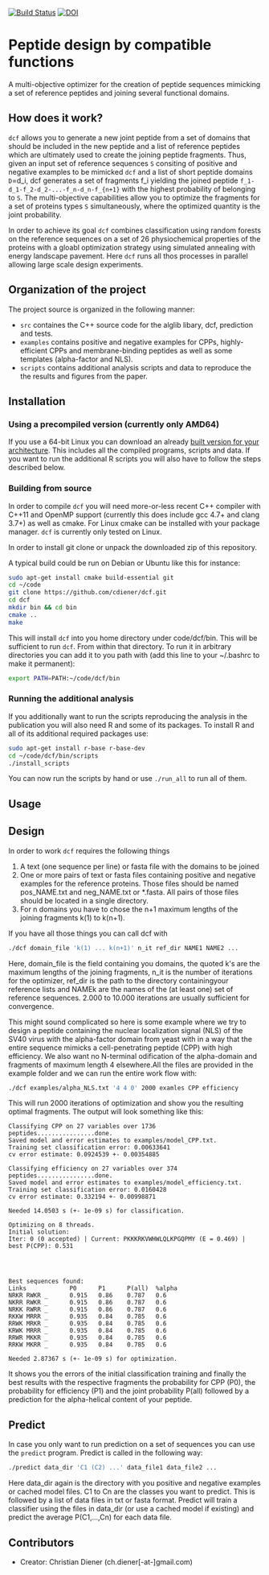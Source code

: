 [![Build Status](https://travis-ci.org/cdiener/dcf.svg?branch=master)](https://travis-ci.org/cdiener/dcf)
[![DOI](https://zenodo.org/badge/18088/cdiener/dcf.svg)](https://zenodo.org/badge/latestdoi/18088/cdiener/dcf)


Peptide design by compatible functions
======================================

A multi-objective optimizer for the creation of peptide sequences mimicking
a set of reference peptides and joining several functional domains.


How does it work?
-----------------

`dcf` allows you to generate a new joint peptide from a set of domains that
should be included in the new peptide and a list of reference peptides which are
ultimately used to create the joining peptide fragments. Thus, given an input set
of reference sequences `S` consiting of positive and negative examples to be mimicked
`dcf` and a list of short peptide domains `D`=d_i, dcf generates a set of fragments f_i
yielding the joined peptide `f_1-d_1-f_2-d_2-...-f_n-d_n-f_{n+1}` with the 
highest probability of belonging to `S`. The multi-objective capabilities allow you 
to optimize the fragments for a set of proteins types `S` simultaneously, where
the optimized quantity is the joint probability.

In order to achieve its goal `dcf` combines classification using random forests 
on the reference sequences on a set of 26 physiochemical properties of the proteins 
with a gloabl optimization strategy using simulated annealing with energy landscape
pavement. Here `dcf` runs all thos processes in parallel allowing large scale
design experiments.

Organization of the project
---------------------------

The project source is organized in the following manner:
- `src` containes the C++ source code for the alglib libary, dcf, prediction
   and tests.
- `examples` contains positive and negative examples for CPPs, highly-efficient
   CPPs and membrane-binding peptides as well as some templates (alpha-factor 
   and NLS).
- `scripts` contains additional analysis scripts and data to reproduce the
  the results and figures from the paper.


Installation
------------

### Using a precompiled version (currently only AMD64)

If you use a 64-bit Linux you can download an already [built version for your
architecture](https://github.com/cdiener/dcf/releases). This includes all the
compiled programs, scripts and data. If you want to run the additional
R scripts you will also have to follow the steps described below.

### Building from source

In order to compile `dcf` you will need more-or-less recent C++ compiler with 
C++11 and OpenMP support (currently this does include gcc 4.7+ and clang 3.7+) 
as well as cmake. For Linux cmake can be installed with your package manager. 
`dcf` is currently only tested on Linux.

In order to install git clone or unpack the downloaded zip of this repository.

A typical build could be run on Debian or Ubuntu like this for instance:

```bash
sudo apt-get install cmake build-essential git
cd ~/code
git clone https://github.com/cdiener/dcf.git 
cd dcf
mkdir bin && cd bin
cmake ..
make
```

This will install `dcf` into you home directory under code/dcf/bin. This will
be sufficient to run `dcf`. From within that directory. To run it in arbitrary 
directories you can add it to you path with (add this line to your 
~/.bashrc to make it permanent):

```bash
export PATH=PATH:~/code/dcf/bin
``` 

### Running the additional analysis

If you additionally want to run the scripts reproducing
the analysis in the publication you will also need R and some of its packages.
To install R and all of its additional required packages use:

```bash
sudo apt-get install r-base r-base-dev
cd ~/code/dcf/bin/scripts
./install_scripts
```

You can now run the scripts by hand or use `./run_all` to run all of them.

Usage
-----

## Design

In order to work `dcf` requires the following things

1. A text (one sequence per line) or fasta file with the domains to be joined
2. One or more pairs of text or fasta files containing positive and negative 
   examples for the reference proteins. Those files should be named pos_NAME.txt
   and neg_NAME.txt or *.fasta. All pairs of those files should be located in a
   single directory.
3. For n domains you have to chose the n+1 maximum lengths of the joining 
   fragments k(1) to k(n+1).

If you have all those things you can call dcf with
```bash
./dcf domain_file 'k(1) ... k(n+1)' n_it ref_dir NAME1 NAME2 ...
``` 

Here, domain_file is the field containing you domains, the quoted k's are the 
maximum lengths of the joining fragments, n_it is the number of iterations for 
the optimizer, ref_dir is the path to the directory containingyour reference 
lists and NAMEk are the names of the (at least one) set of reference sequences. 
2.000 to 10.000 iterations are usually sufficient for convergence. 

This might sound complicated so here is some example where we try to design a peptide 
containing the nuclear localization signal (NLS) of the SV40 virus with the 
alpha-factor domain from yeast with in a way that the entire sequence mimicks a 
cell-penetrating peptide (CPP) with high efficiency. We also want no N-terminal 
odification of the alpha-domain and fragments of maximum length 4 elsewhere.All 
the files are provided in the example folder and we can run the entire work 
flow with:

```bash
./dcf examples/alpha_NLS.txt '4 4 0' 2000 examles CPP efficiency
```

This will run 2000 iterations of optimization and show you the resulting
optimal fragments. The output will look something like this:

```
Classifying CPP on 27 variables over 1736 peptides................done.
Saved model and error estimates to examples/model_CPP.txt.
Training set classification error: 0.00633641
cv error estimate: 0.0924539 +- 0.00354885

Classifying efficiency on 27 variables over 374 peptides................done.
Saved model and error estimates to examples/model_efficiency.txt.
Training set classification error: 0.0160428
cv error estimate: 0.332194 +- 0.00998871

Needed 14.0503 s (+- 1e-09 s) for classification.

Optimizing on 8 threads.
Initial solution:
Iter: 0 (0 accepted) | Current: PKKKRKVWHWLQLKPGQPMY (E = 0.469) | best P(CPP): 0.531




Best sequences found: 
Links            P0      P1      P(all)  %alpha
NRKR RWKR _      0.915   0.86    0.787   0.6
NKRR RWKR _      0.915   0.86    0.787   0.6
NRKK RWRR _      0.915   0.86    0.787   0.6
RKKW MRRR _      0.935   0.84    0.785   0.6
RRWK MRKR _      0.935   0.84    0.785   0.6
KRWK MRRR _      0.935   0.84    0.785   0.6
RRWR MKKR _      0.935   0.84    0.785   0.6
RRKW MKRR _      0.935   0.84    0.785   0.6

Needed 2.87367 s (+- 1e-09 s) for optimization.
```

It shows you the errors of the initial classification training and finally the
best results with the respective fragments the probability for CPP (P0), the probability
for efficiency (P1) and the joint probability P(all) followed by a prediction for the
alpha-helical content of your peptide.

## Predict

In case you only want to run prediction on a set of sequences you can use the
`predict` program. Predict is called in the following way:

```bash
./predict data_dir 'C1 (C2) ...' data_file1 data_file2 ...
```

Here data_dir again is the directory with you positive and negative examples or
cached model files. C1 to Cn are the classes you want to predict. This is followed
by a list of data files in txt or fasta format. Predict will train a classifier
using the files in data_dir (or use a cached model if existing) and predict the average
P(C1,...,Cn) for each data file.

Contributors
------------

* Creator: Christian Diener (ch.diener[-at-]gmail.com)
